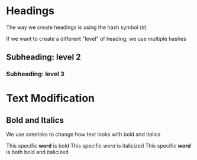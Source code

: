 # Headings
The way we create headings is using the hash symbol (#)

If we want to create a different "level" of heading, we use
multiple hashes

## Subheading: level 2
### Subheading: level 3

# Text Modification
## Bold and Italics
We use asterisks to change how text looks with bold and italics

This specific **word** is bold
This specific *word* is italicized
This specific ***word*** is both bold and italicized
